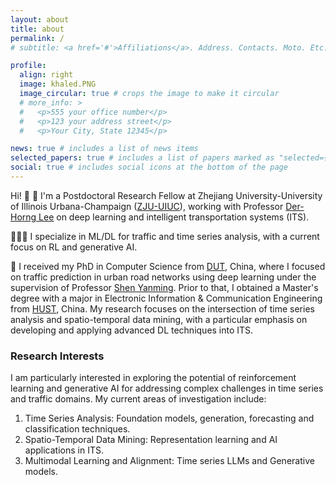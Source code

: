 ```yaml
---
layout: about
title: about
permalink: /
# subtitle: <a href='#'>Affiliations</a>. Address. Contacts. Moto. Etc.

profile:
  align: right
  image: khaled.PNG
  image_circular: true # crops the image to make it circular
  # more_info: >
  #   <p>555 your office number</p>
  #   <p>123 your address street</p>
  #   <p>Your City, State 12345</p>

news: true # includes a list of news items
selected_papers: true # includes a list of papers marked as "selected={true}"
social: true # includes social icons at the bottom of the page
---
```


 Hi! :wave: :raising_hand:
 I'm a Postdoctoral Research Fellow at Zhejiang University-University of Illinois Urbana-Champaign ([ZJU-UIUC](https://zjui.illinois.edu/)), working with Professor [Der-Horng Lee](https://scholar.google.com/citations?user=6x6z65IAAAAJ&hl=en) on deep learning and intelligent transportation systems (ITS).

👨🏻‍💻 I specialize in ML/DL for traffic and time series analysis, with a current focus on RL and generative AI.

:bookmark_tabs: I received my PhD in Computer Science from [DUT](http://en.dlut.edu.cn/), China, where I focused on traffic prediction in urban road networks using deep learning under the supervision of Professor [Shen Yanming](https://scholar.google.com/citations?user=MvlgpWcAAAAJ&hl=en). Prior to that, I obtained a Master's degree with a major in Electronic Information & Communication Engineering from [HUST](https://english.hust.edu.cn/), China. My research focuses on the intersection of time series analysis and spatio-temporal data mining, with a particular emphasis on developing and applying advanced DL techniques into ITS.

### Research Interests
I am particularly interested in exploring the potential of reinforcement learning and generative AI for addressing complex challenges in time series and traffic domains. My current areas of investigation include:
1. Time Series Analysis: Foundation models, generation, forecasting and classification techniques.
2. Spatio-Temporal Data Mining: Representation learning and AI applications in ITS.
3. Multimodal Learning and Alignment: Time series LLMs and Generative models.
